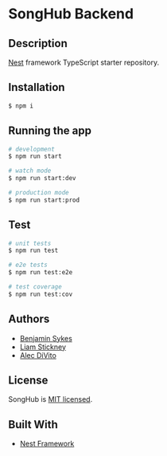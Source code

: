 # SongHub Backend

## Description

[Nest](https://github.com/nestjs/nest) framework TypeScript starter repository.

## Installation

```bash
$ npm i
```

## Running the app

```bash
# development
$ npm run start

# watch mode
$ npm run start:dev

# production mode
$ npm run start:prod
```

## Test

```bash
# unit tests
$ npm run test

# e2e tests
$ npm run test:e2e

# test coverage
$ npm run test:cov
```

## Authors

- [Benjamin Sykes](https://sykesdev.ca)
- [Liam Stickney](https://github.com)
- [Alec DiVito](https://alecdivito.github.io)

## License

SongHub is [MIT licensed](LICENSE).

## Built With

- [Nest Framework](http://nestjs.com/)